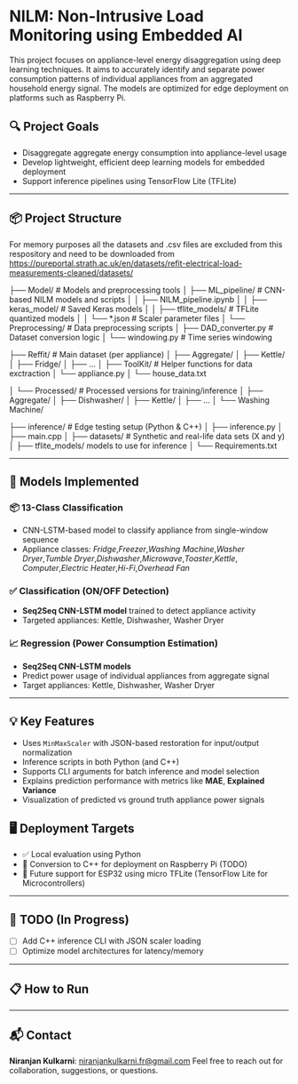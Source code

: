 # NILM: Non-Intrusive Load Monitoring using Embedded AI

This project focuses on appliance-level energy disaggregation using deep learning techniques. It aims to accurately identify and separate power consumption patterns of individual appliances from an aggregated household energy signal. The models are optimized for edge deployment on platforms such as Raspberry Pi.

## 🔍 Project Goals

- Disaggregate aggregate energy consumption into appliance-level usage
- Develop lightweight, efficient deep learning models for embedded deployment
- Support inference pipelines using TensorFlow Lite (TFLite)

---

## 📦 Project Structure

For memory purposes all the datasets and .csv files are excluded from this respository and need to be downloaded from https://pureportal.strath.ac.uk/en/datasets/refit-electrical-load-measurements-cleaned/datasets/

├── Model/ # Models and preprocessing tools
│ ├── ML_pipeline/ # CNN-based NILM models and scripts
│ │ ├── NILM_pipeline.ipynb
│ │ ├── keras_model/ # Saved Keras models
│ │ ├── tflite_models/ # TFLite quantized models
│ │ └── *.json # Scaler parameter files
│ └── Preprocessing/ # Data preprocessing scripts
│   ├── DAD_converter.py # Dataset conversion logic
│   └── windowing.py # Time series windowing

├── Reffit/ # Main dataset (per appliance)
│ ├── Aggregate/
│ ├── Kettle/
│ ├── Fridge/
│ ├── ...
│ ├── ToolKit/ # Helper functions for data exctraction
│     └── appliance.py
│     └── house_data.txt

│ └── Processed/ # Processed versions for training/inference
│ ├── Aggregate/
│ ├── Dishwasher/
│ ├── Kettle/
│ ├── ...
│ └── Washing Machine/

├── inference/ # Edge testing setup (Python & C++)
│ ├── inference.py
│ ├── main.cpp
│ ├── datasets/ # Synthetic and real-life data sets (X and y) 
│ ├── tflite_models/ models to use for inference
│ └── Requirements.txt

---
## 🧠 Models Implemented

### 📦 13-Class Classification
- CNN-LSTM-based model to classify appliance from single-window sequence
- Appliance classes: *Fridge*,*Freezer*,*Washing Machine*,*Washer Dryer*,*Tumble Dryer*,*Dishwasher*,*Microwave*,*Toaster*,*Kettle*,
                *Computer*,*Electric Heater*,*Hi-Fi*,*Overhead Fan*

### ✅ Classification (ON/OFF Detection)
- **Seq2Seq CNN-LSTM model** trained to detect appliance activity
- Targeted appliances: Kettle, Dishwasher, Washer Dryer

### 📈 Regression (Power Consumption Estimation)
- **Seq2Seq CNN-LSTM models**
- Predict power usage of individual appliances from aggregate signal
- Target appliances: Kettle, Dishwasher, Washer Dryer
---
## 💡 Key Features

- Uses `MinMaxScaler` with JSON-based restoration for input/output normalization
- Inference scripts in both Python (and C++)
- Supports CLI arguments for batch inference and model selection
- Explains prediction performance with metrics like **MAE**, **Explained Variance**
- Visualization of predicted vs ground truth appliance power signals

## 🖥️ Deployment Targets

- ✅ Local evaluation using Python
- 🔄 Conversion to C++ for deployment on Raspberry Pi (TODO)
- 🔋 Future support for ESP32 using micro TFLite (TensorFlow Lite for Microcontrollers)

---

## 🚧 TODO (In Progress)

- [ ] Add C++ inference CLI with JSON scaler loading
- [ ] Optimize model architectures for latency/memory

---

## 📋 How to Run



---

## 📬 Contact

**Niranjan Kulkarni**: niranjankulkarni.fr@gmail.com
Feel free to reach out for collaboration, suggestions, or questions.
